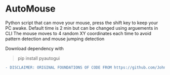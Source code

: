 # AutoMouse

Python script that can move your mouse, press the shift key to keep your PC awake. Default time is 2 min but can be changed using arguements in CLI
The mouse moves to 4 random XY coordinates each time to avoid pattern detection and mouse jumping detection

Download dependency with
> pip install pyautogui

```diff
- DISCLAIMER: ORIGINAL FOUNDATIONS OF CODE FROM https://github.com/Johnson468/Stay-Awake
```
